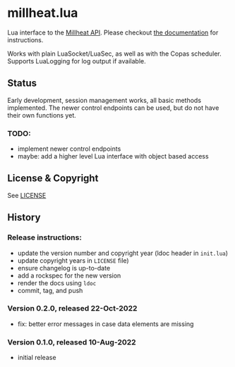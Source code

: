 # millheat.lua

Lua interface to the [Millheat API](https://api.millheat.com/share/apidocument).
Please checkout [the documentation](https://tieske.github.io/millheat.lua/) for
instructions.

Works with plain LuaSocket/LuaSec, as well as with the Copas scheduler. Supports
LuaLogging for log output if available.

## Status

Early development, session management works, all basic methods implemented. The
newer control endpoints can be used, but do not have their own functions yet.

### TODO:

- implement newer control endpoints
- maybe: add a higher level Lua interface with object based access

## License & Copyright

See [LICENSE](https://github.com/Tieske/millheat.lua/blob/master/LICENSE)

## History

### Release instructions:

* update the version number and copyright year (ldoc header in `init.lua`)
* update copyright years in `LICENSE` file)
* ensure changelog is up-to-date
* add a rockspec for the new version
* render the docs using `ldoc`
* commit, tag, and push

### Version 0.2.0, released 22-Oct-2022

* fix: better error messages in case data elements are missing

### Version 0.1.0, released 10-Aug-2022

* initial release
